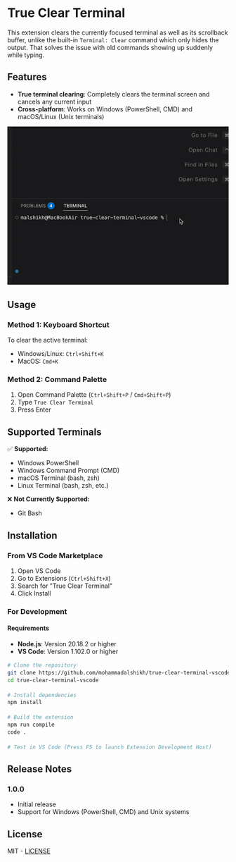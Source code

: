 # True Clear Terminal

This extension clears the currently focused terminal as well as its scrollback buffer, unlike the built-in `Terminal: Clear` command which only hides the output. That solves the issue with old commands showing up suddenly while typing.


## Features

- **True terminal clearing**: Completely clears the terminal screen and cancels any current input
- **Cross-platform**: Works on Windows (PowerShell, CMD) and macOS/Linux (Unix terminals)

<img src="demo.gif" alt="True Clear Terminal Demo" width="600">

## Usage

### Method 1: Keyboard Shortcut
To clear the active terminal:
- Windows/Linux: `Ctrl+Shift+K`
- MacOS: `Cmd+K`

### Method 2: Command Palette
1. Open Command Palette (`Ctrl+Shift+P` / `Cmd+Shift+P`)
2. Type `True Clear Terminal`
3. Press Enter

## Supported Terminals

✅ **Supported:**
- Windows PowerShell
- Windows Command Prompt (CMD)  
- macOS Terminal (bash, zsh)
- Linux Terminal (bash, zsh, etc.)

❌ **Not Currently Supported:**
- Git Bash

## Installation

### From VS Code Marketplace
1. Open VS Code
2. Go to Extensions (`Ctrl+Shift+X`)
3. Search for "True Clear Terminal"
4. Click Install

### For Development

#### Requirements

- **Node.js**: Version 20.18.2 or higher
- **VS Code**: Version 1.102.0 or higher

```bash
# Clone the repository
git clone https://github.com/mohammadalshikh/true-clear-terminal-vscode.git
cd true-clear-terminal-vscode

# Install dependencies
npm install

# Build the extension
npm run compile
code .

# Test in VS Code (Press F5 to launch Extension Development Host)
```

## Release Notes

### 1.0.0
- Initial release
- Support for Windows (PowerShell, CMD) and Unix systems

## License

MIT - [LICENSE](LICENSE)
